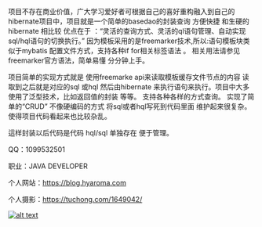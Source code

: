 项目不存在商业价值，广大学习爱好者可根据自己的喜好重构融入到自己的hibernate项目中，项目就是一个简单的basedao的封装查询 方便快捷 和生硬的hibernate 相比较 优点在于 ：“灵活的查询方式、灵活的ql语句管理、自动实现sql/hql语句的切换执行。” 因为模板采用的是freemarker技术,所以:语句模板块类似于mybatis 配置文件方式，支持各种if for相关标签语法 。 相关用法请参见 freemarker官方语法，简单易懂 分分钟上手。

项目简单的实现方式就是 使用freemarke  api来读取模板缓存文件节点的内容 读取到之后就是对应的sql 或hql 然后由hibernate 来执行语句来执行。项目中大多使用了泛型技术，比如返回值的封装 等等。 支持各种各样的方式查询。
实现了简单的“CRUD” 不像硬编码的方式 将sql或者hql写死到代码里面 维护起来很复杂。使得项目代码看起来也比较杂乱。

這样封装以后代码是代码 hql/sql 单独存在 便于管理。


QQ：1099532501

职业：JAVA DEVELOPER

个人网站：https://blog.hyaroma.com

个人摄影：https://tuchong.com/1649042/





[![alt text](http://image.hyaroma.com/2017-11-08_143042.png "案例")](http://7xvc26.com1.z0.glb.clouddn.com/2017-11-08_143042.png)
